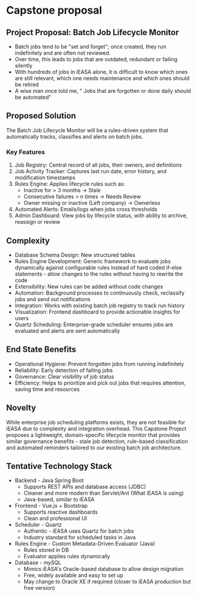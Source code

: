 # Capstone proposal

## Project Proposal: Batch Job Lifecycle Monitor

- Batch jobs tend to be "set and forget"; once created, they run indefinitely and are often not reviewed. 
- Over time, this leads to jobs that are outdated, redundant or failing silently
- With hundreds of jobs in iEASA alone, it is difficult to know which ones are still relevant, which one needs maintenance and which ones should be retired
- A wise man once told me, " Jobs that are forgotten or done daily should be automated"

## Proposed Solution
The Batch Job Lifecycle Monitor will be a rules-driven system that automatically tracks, classifies and alerts on batch jobs.

### Key Features
1. Job Registry: Central record of all jobs, their owners, and definitions
2. Job Activity Tracker: Captures last run date, error history, and modification timestamps
3. Rules Engine: Applies lifecycle rules such as:
    * Inactive for > 3 months -> Stale
    * Consecutive failures > n times -> Needs Review
    * Owner missing or inactive (Left company) -> Ownerless
4. Automated Alerts: Emails/logs when jobs cross thresholds
5. Admin Dashboard: View jobs by lifecycle status, with ability to archive, reassign or review

## Complexity 
- Database Schema Design: New structured tables 
- Rules Engine Development: Generic framework to evaluate jobs dynamically against configurable rules instead of hard coded if-else statements - allow changes to the rules without having to rewrite the code
- Extensibility: New rules can be added without code changes
- Automation: Background processes to continuously check, reclassify jobs and send out notifications
- Integration: Works with existing batch job registry to track run history
- Visualization: Frontend dashboard to provide actionable insights for users
- Quartz Scheduling: Enterprise-grade scheduler ensures jobs are evaluated and alerts are sent automatically

## End State Benefits
- Operational Hygiene: Prevent forgotten jobs from running indefinitely
- Reliability: Early detection of failing jobs 
- Governance: Clear visibility of job status
- Efficiency: Helps to prioritize and pick out jobs that requires attention, saving time and resources

## Novelty
While enterprise job scheduling platforms exists, they are not feasible for iEASA due to complexity and integration overhead. This Capstone Project proposes a lightweight, domain-specific lifecycle monitor that provides similar governance benefits - stale job detection, rule-based classification and automated reminders tailored to our existing batch job architecture.

## Tentative Technology Stack
- Backend - Java Spring Boot
    * Supports REST APIs and database access (JDBC)
    * Cleaner and more modern than Servlet/Ant (What iEASA is using)
    * Java-based, similar to iEASA
- Frontend - Vue.js + Bootstrap
    * Supports reactive dashboards
    * Clean and professional UI
- Scheduler - Quartz 
    * Authentic - iEASA uses Quartz for batch jobs
    * Industry standard for scheduled tasks in Java
- Rules Engine - Custom Metadata-Driven Evaluator (Java)
    * Rules stored in DB
    * Evaluator applies rules dynamically
- Database - mySQL 
    * Mimics iEASA's Oracle-based database to allow design migration
    * Free, widely available and easy to set up
    * May change to Oracle XE if required (closer to iEASA production but free version)

